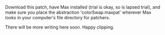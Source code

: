 Download this patch, have Max installed (trial is okay, so is lapsed trial), and make sure you place the abstraction 'colorSwap.maxpat' wherever Max looks in your computer's file directory for patchers. 

There will be more writing here soon. Happy clipping. 


